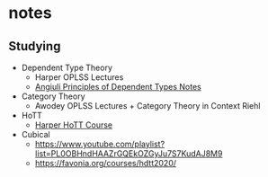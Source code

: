 # notes
## Studying
* Dependent Type Theory
  - Harper OPLSS Lectures
  - [Angiuli Principles of Dependent Types Notes](https://carloangiuli.com/courses/b619-sp24/notes.pdf)
* Category Theory
  - Awodey OPLSS Lectures + Category Theory in Context Riehl
* HoTT
  - [Harper HoTT Course](https://scs.hosted.panopto.com/Panopto/Pages/Sessions/List.aspx#folderID=%2207756bb0-b872-4a4a-95b1-b77ad206dab3%22)
* Cubical
  - https://www.youtube.com/playlist?list=PL0OBHndHAAZrGQEkOZGyJu7S7KudAJ8M9
  - https://favonia.org/courses/hdtt2020/
